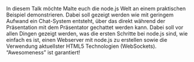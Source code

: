 In diesem Talk möchte Malte euch die node.js Welt an einem praktischen Beispiel demonstrieren. Dabei soll gezeigt werden wie mit geringem Aufwand ein Chat-System entsteht, über das direkt während der Präsentation mit dem Präsentator gechattet werden kann. Dabei soll vor allen Dingen gezeigt werden, was die ersten Schritte bei node.js sind, wie einfach es ist, einen Webserver mit node.js zu erstellen sowie die Verwendung aktuellster HTML5 Technologien (WebSockets). “Awesomeness” ist garantiert!
